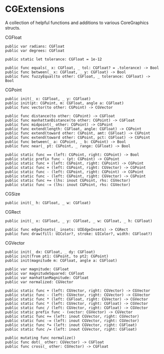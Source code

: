 # CGExtensions

A collection of helpful functions and additions to various CoreGraphics structs.


CGFloat

    public var radians: CGFloat 
    public var degrees: CGFloat 

    public static let tolerance: CGFloat = 1e-12

    public func equals(_ x: CGFloat, _ tol: CGFloat? = .tolerance) -> Bool
    public func between(_ x: CGFloat, _ y: CGFloat) -> Bool
    public func fuzzyEqual(to other: CGFloat, _ tolerance: CGFloat) -> Bool


CGPoint

    public init(_ x: CGFloat, _ y: CGFloat)
    public init(pt: CGPoint, m: CGFloat, angle a: CGFloat)
    public func vector(to other: CGPoint) -> CGVector

    public func distance(to other: CGPoint) -> CGFloat
    public func manhattanDistance(to other: CGPoint) -> CGFloat
    public func midpoint(_ other: CGPoint) -> CGPoint
    public func extend(length: CGFloat, angle: CGFloat) -> CGPoint
    public func extend(toward other: CGPoint, amt: CGFloat) -> CGPoint
    public func extend(toward other: CGPoint, pct: CGFloat) -> CGPoint
    public func between(_ a: CGPoint, _ b: CGPoint) -> Bool
    public func near(_ pt: CGPoint, _ range: CGFloat) -> Bool

    public static func == (left: CGPoint, right: CGPoint) -> Bool
    public static prefix func - (pt: CGPoint) -> CGPoint
    public static func + (left: CGPoint, right: CGPoint) -> CGPoint
    public static func + (left: CGPoint, right: CGVector) -> CGPoint
    public static func - (left: CGPoint, right: CGPoint) -> CGPoint
    public static func - (left: CGPoint, right: CGVector) -> CGPoint
    public static func += (lhs: inout CGPoint, rhs: CGVector)
    public static func -= (lhs: inout CGPoint, rhs: CGVector)


CGSize

    public init(_ h: CGFloat, _ w: CGFloat)


CGRect

    public init(_ x: CGFloat, _ y: CGFloat, _ w: CGFloat, _ h: CGFloat)

    public func edgeInsets(_ insets: UIEdgeInsets) -> CGRect
    public func draw(fill: UIColor?, stroke: UIColor?, width: CGFloat?)


CGVector

    public init(_ dx: CGFloat, _ dy: CGFloat)
    public init(from pt1: CGPoint, to pt2: CGPoint)
    public init(magnitude m: CGFloat, angle a: CGFloat)

    public var magnitude: CGFloat
    public var magnitudeSquared: CGFloat
    public var manhattanMagnitude: CGFloat
    public var normalized: CGVector

    public static func + (left: CGVector, right: CGVector) -> CGVector
    public static func - (left: CGVector, right: CGVector) -> CGVector
    public static func * (left: CGFloat, right: CGVector) -> CGVector
    public static func * (left: CGVector, right: CGFloat) -> CGVector
    public static func / (left: CGVector, right: CGFloat) -> CGVector
    public static prefix func - (vector: CGVector) -> CGVector
    public static func += (left: inout CGVector, right: CGVector)
    public static func -= (left: inout CGVector, right: CGVector)
    public static func *= (left: inout CGVector, right: CGFloat)
    public static func /= (left: inout CGVector, right: CGFloat)

    public mutating func normalize()
    public func dot(_ other: CGVector) -> CGFloat
    public func cross(_ other: CGVector) -> CGFloat

